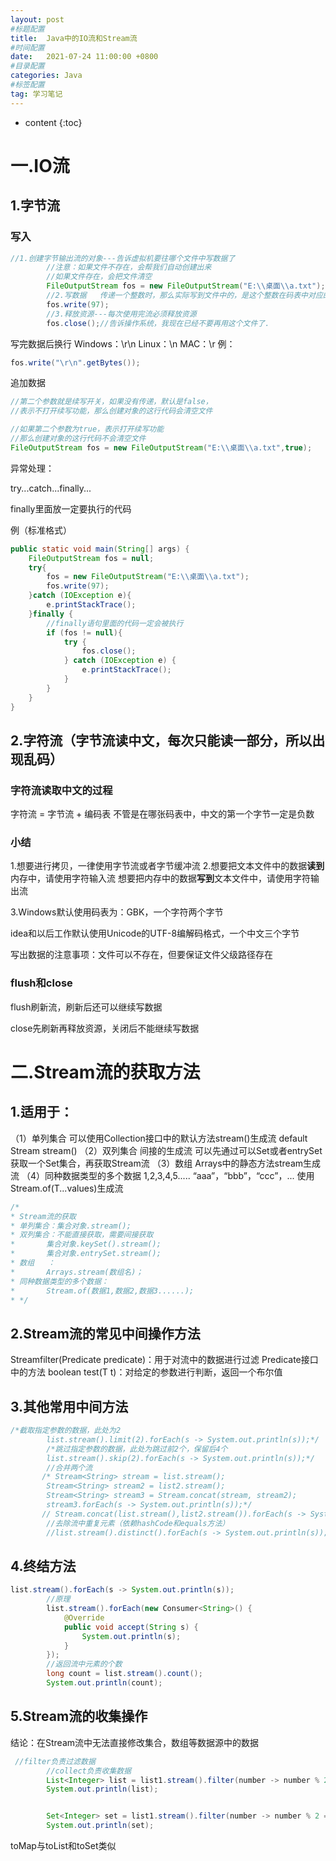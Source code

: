 ```yaml
---
layout: post
#标题配置
title:  Java中的IO流和Stream流
#时间配置
date:   2021-07-24 11:00:00 +0800
#目录配置
categories: Java
#标签配置
tag: 学习笔记
---
```


* content
{:toc}




# 一.IO流

## 1.字节流
### 写入
```java
//1.创建字节输出流的对象---告诉虚拟机要往哪个文件中写数据了
        //注意：如果文件不存在，会帮我们自动创建出来
        //如果文件存在，会把文件清空
        FileOutputStream fos = new FileOutputStream("E:\\桌面\\a.txt");
        //2.写数据   传递一个整数时，那么实际写到文件中的，是这个整数在码表中对应的那个字符
        fos.write(97);
        //3.释放资源---每次使用完流必须释放资源
        fos.close();//告诉操作系统，我现在已经不要再用这个文件了.
```
写完数据后换行
Windows：\r\n
Linux：\n
MAC：\r
例：

```java
fos.write("\r\n".getBytes());
```

追加数据

```java
//第二个参数就是续写开关，如果没有传递，默认是false，
//表示不打开续写功能，那么创建对象的这行代码会清空文件

//如果第二个参数为true，表示打开续写功能
//那么创建对象的这行代码不会清空文件
FileOutputStream fos = new FileOutputStream("E:\\桌面\\a.txt",true);
```

异常处理：

try...catch...finally...

finally里面放一定要执行的代码

例（标准格式）

```java
public static void main(String[] args) {
    FileOutputStream fos = null;
    try{
        fos = new FileOutputStream("E:\\桌面\\a.txt");
        fos.write(97);
    }catch (IOException e){
        e.printStackTrace();
    }finally {
        //finally语句里面的代码一定会被执行
        if (fos != null){
            try {
                fos.close();
            } catch (IOException e) {
                e.printStackTrace();
            }
        }
    }
}
```

## 2.字符流（字节流读中文，每次只能读一部分，所以出现乱码）

### 字符流读取中文的过程
字符流 = 字节流 + 编码表
不管是在哪张码表中，中文的第一个字节一定是负数

### 小结
1.想要进行拷贝，一律使用字节流或者字节缓冲流
2.想要把文本文件中的数据**读到**内存中，请使用字符输入流
  想要把内存中的数据**写到**文本文件中，请使用字符输出流

3.Windows默认使用码表为：GBK，一个字符两个字节

  idea和以后工作默认使用Unicode的UTF-8编解码格式，一个中文三个字节

写出数据的注意事项：文件可以不存在，但要保证文件父级路径存在

### flush和close

flush刷新流，刷新后还可以继续写数据

close先刷新再释放资源，关闭后不能继续写数据

# 二.Stream流的获取方法

## 1.适用于：

（1）单列集合
	可以使用Collection接口中的默认方法stream()生成流
	default Stream<E> stream()
（2）双列集合
	间接的生成流
	可以先通过可以Set或者entrySet获取一个Set集合，再获取Stream流
（3）数组
	Arrays中的静态方法stream生成流
（4）同种数据类型的多个数据
	1,2,3,4,5.....
	“aaa”，“bbb”，“ccc”，...
	使用Stream.of(T...values)生成流

```java
/*
* Stream流的获取
* 单列集合：集合对象.stream();
* 双列集合：不能直接获取，需要间接获取
*       集合对象.keySet().stream();
*       集合对象.entrySet.stream();
* 数组   ：
*       Arrays.stream(数组名)；
* 同种数据类型的多个数据：
*       Stream.of(数据1,数据2,数据3......);
* */
```

## 2.Stream流的常见中间操作方法

Stream<T>filter(Predicate predicate)：用于对流中的数据进行过滤
	Predicate接口中的方法
	boolean test(T t)：对给定的参数进行判断，返回一个布尔值

## 3.其他常用中间方法

```java
/*截取指定参数的数据，此处为2
        list.stream().limit(2).forEach(s -> System.out.println(s));*/
        /*跳过指定参数的数据，此处为跳过前2个，保留后4个
        list.stream().skip(2).forEach(s -> System.out.println(s));*/
        //合并两个流
       /* Stream<String> stream = list.stream();
        Stream<String> stream2 = list2.stream();
        Stream<String> stream3 = Stream.concat(stream, stream2);
        stream3.forEach(s -> System.out.println(s));*/
       // Stream.concat(list.stream(),list2.stream()).forEach(s -> System.out.println(s));
        //去除流中重复元素（依赖hashCode和equals方法）
        //list.stream().distinct().forEach(s -> System.out.println(s));
```

## 4.终结方法

```java
list.stream().forEach(s -> System.out.println(s));
        //原理
        list.stream().forEach(new Consumer<String>() {
            @Override
            public void accept(String s) {
                System.out.println(s);
            }
        });
        //返回流中元素的个数
        long count = list.stream().count();
        System.out.println(count);
```

## 5.Stream流的收集操作

结论：在Stream流中无法直接修改集合，数组等数据源中的数据

```java
 //filter负责过滤数据
        //collect负责收集数据
        List<Integer> list = list1.stream().filter(number -> number % 2 == 0).collect(Collectors.toList());
        System.out.println(list);


        Set<Integer> set = list1.stream().filter(number -> number % 2 == 0).collect(Collectors.toSet());
        System.out.println(set);
```

toMap与toList和toSet类似
